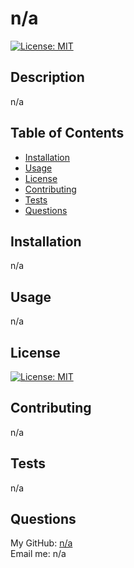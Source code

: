# n/a

[![License: MIT](https://img.shields.io/badge/License-MIT-yellow.svg)](https://opensource.org/licenses/MIT)

## Description

n/a

## Table of Contents

* [Installation](#installation)
* [Usage](#usage)
* [License](#license)
* [Contributing](#contributing)
* [Tests](#tests)
* [Questions](#questions)

## Installation

n/a

## Usage

n/a
## License
[![License: MIT](https://img.shields.io/badge/License-MIT-yellow.svg)](https://opensource.org/licenses/MIT)

## Contributing

n/a

## Tests

n/a

## Questions

My GitHub: [n/a](https://github.com/n/a) <br>
Email me: n/a
